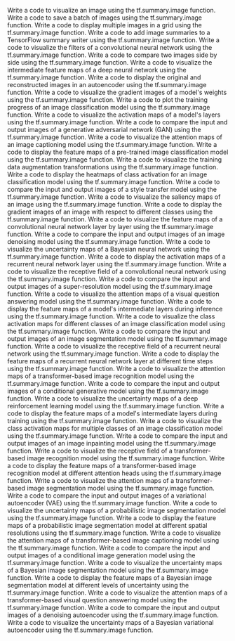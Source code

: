 Write a code to visualize an image using the tf.summary.image function.
Write a code to save a batch of images using the tf.summary.image function.
Write a code to display multiple images in a grid using the tf.summary.image function.
Write a code to add image summaries to a TensorFlow summary writer using the tf.summary.image function.
Write a code to visualize the filters of a convolutional neural network using the tf.summary.image function.
Write a code to compare two images side by side using the tf.summary.image function.
Write a code to visualize the intermediate feature maps of a deep neural network using the tf.summary.image function.
Write a code to display the original and reconstructed images in an autoencoder using the tf.summary.image function.
Write a code to visualize the gradient images of a model's weights using the tf.summary.image function.
Write a code to plot the training progress of an image classification model using the tf.summary.image function.
Write a code to visualize the activation maps of a model's layers using the tf.summary.image function.
Write a code to compare the input and output images of a generative adversarial network (GAN) using the tf.summary.image function.
Write a code to visualize the attention maps of an image captioning model using the tf.summary.image function.
Write a code to display the feature maps of a pre-trained image classification model using the tf.summary.image function.
Write a code to visualize the training data augmentation transformations using the tf.summary.image function.
Write a code to display the heatmaps of class activation for an image classification model using the tf.summary.image function.
Write a code to compare the input and output images of a style transfer model using the tf.summary.image function.
Write a code to visualize the saliency maps of an image using the tf.summary.image function.
Write a code to display the gradient images of an image with respect to different classes using the tf.summary.image function.
Write a code to visualize the feature maps of a convolutional neural network layer by layer using the tf.summary.image function.
Write a code to compare the input and output images of an image denoising model using the tf.summary.image function.
Write a code to visualize the uncertainty maps of a Bayesian neural network using the tf.summary.image function.
Write a code to display the activation maps of a recurrent neural network layer using the tf.summary.image function.
Write a code to visualize the receptive field of a convolutional neural network using the tf.summary.image function.
Write a code to compare the input and output images of a super-resolution model using the tf.summary.image function.
Write a code to visualize the attention maps of a visual question answering model using the tf.summary.image function.
Write a code to display the feature maps of a model's intermediate layers during inference using the tf.summary.image function.
Write a code to visualize the class activation maps for different classes of an image classification model using the tf.summary.image function.
Write a code to compare the input and output images of an image segmentation model using the tf.summary.image function.
Write a code to visualize the receptive field of a recurrent neural network using the tf.summary.image function.
Write a code to display the feature maps of a recurrent neural network layer at different time steps using the tf.summary.image function.
Write a code to visualize the attention maps of a transformer-based image recognition model using the tf.summary.image function.
Write a code to compare the input and output images of a conditional generative model using the tf.summary.image function.
Write a code to visualize the uncertainty maps of a deep reinforcement learning model using the tf.summary.image function.
Write a code to display the feature maps of a model's intermediate layers during training using the tf.summary.image function.
Write a code to visualize the class activation maps for multiple classes of an image classification model using the tf.summary.image function.
Write a code to compare the input and output images of an image inpainting model using the tf.summary.image function.
Write a code to visualize the receptive field of a transformer-based image recognition model using the tf.summary.image function.
Write a code to display the feature maps of a transformer-based image recognition model at different attention heads using the tf.summary.image function.
Write a code to visualize the attention maps of a transformer-based image segmentation model using the tf.summary.image function.
Write a code to compare the input and output images of a variational autoencoder (VAE) using the tf.summary.image function.
Write a code to visualize the uncertainty maps of a probabilistic image segmentation model using the tf.summary.image function.
Write a code to display the feature maps of a probabilistic image segmentation model at different spatial resolutions using the tf.summary.image function.
Write a code to visualize the attention maps of a transformer-based image captioning model using the tf.summary.image function.
Write a code to compare the input and output images of a conditional image generation model using the tf.summary.image function.
Write a code to visualize the uncertainty maps of a Bayesian image segmentation model using the tf.summary.image function.
Write a code to display the feature maps of a Bayesian image segmentation model at different levels of uncertainty using the tf.summary.image function.
Write a code to visualize the attention maps of a transformer-based visual question answering model using the tf.summary.image function.
Write a code to compare the input and output images of a denoising autoencoder using the tf.summary.image function.
Write a code to visualize the uncertainty maps of a Bayesian variational autoencoder using the tf.summary.image function.